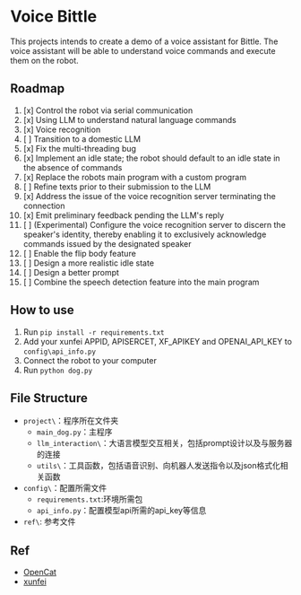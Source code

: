 # Voice Bittle

This projects intends to create a demo of a voice assistant for Bittle. The voice assistant will be able to understand voice commands and execute them on the robot.

## Roadmap

1. [x] Control the robot via serial communication
2. [x] Using LLM to understand natural language commands
3. [x] Voice recognition
4. [ ] Transition to a domestic LLM
5. [x] Fix the multi-threading bug
6. [x] Implement an idle state; the robot should default to an idle state in the absence of commands
7. [x] Replace the robots main program with a custom program
8. [ ] Refine texts prior to their submission to the LLM
9. [x] Address the issue of the voice recognition server terminating the connection
10. [x] Emit preliminary feedback pending the LLM's reply
11. [ ] (Experimental) Configure the voice recognition server to discern the speaker's identity, thereby enabling it to exclusively acknowledge commands issued by the designated speaker
12. [ ] Enable the flip body feature
13. [ ] Design a more realistic idle state
14. [ ] Design a better prompt
15. [ ] Combine the speech detection feature into the main program

## How to use

1. Run `pip install -r requirements.txt`
2. Add your xunfei APPID, APISERCET, XF_APIKEY and OPENAI_API_KEY to `config\api_info.py`
3. Connect the robot to your computer
4. Run `python dog.py`

## File Structure

- `project\`：程序所在文件夹
  - `main_dog.py`：主程序
  - `llm_interaction\`：大语言模型交互相关，包括prompt设计以及与服务器的连接
  - `utils\`：工具函数，包括语音识别、向机器人发送指令以及json格式化相关函数
- `config\`：配置所需文件
  - `requirements.txt`:环境所需包
  - `api_info.py`：配置模型api所需的api_key等信息
- `ref\`: 参考文件

## Ref

- [OpenCat](https://github.com/PetoiCamp/OpenCat/tree/main/serialMaster)
- [xunfei](https://www.xfyun.cn/doc/asr/voicedictation/API.html#%E6%8E%A5%E5%8F%A3%E8%AF%B4%E6%98%8E)
